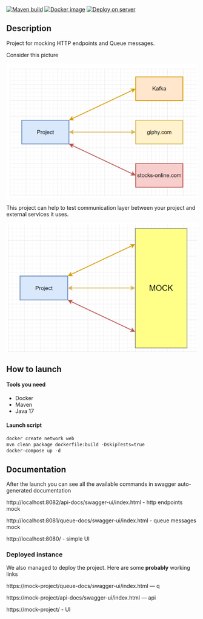 [![Maven build](https://github.com/Team-project-CS/ms/actions/workflows/maven.yml/badge.svg)](https://github.com/Team-project-CS/ms/actions/workflows/maven.yml)
[![Docker image](https://github.com/Team-project-CS/ms/actions/workflows/docker-image.yml/badge.svg)](https://github.com/Team-project-CS/ms/actions/workflows/docker-image.yml)
[![Deploy on server](https://github.com/Team-project-CS/ms/actions/workflows/deploy-job.yml/badge.svg)](https://github.com/Team-project-CS/ms/actions/workflows/deploy-job.yml)

## Description

Project for mocking HTTP endpoints and Queue messages.

Consider this picture

![picture1](picture1.png)

This project can help to test communication layer between
your project and external services it uses.

![picture2](picture2.png)

## How to launch

#### Tools you need

- Docker
- Maven
- Java 17

#### Launch script

```
docker create network web
mvn clean package dockerfile:build -DskipTests=true
docker-compose up -d
```

## Documentation

After the launch you can see all the available
commands in swagger auto-generated documentation

http://localhost:8082/api-docs/swagger-ui/index.html - http endpoints mock

http://localhost:8081/queue-docs/swagger-ui/index.html - queue messages mock

http://localhost:8080/ - simple UI

### Deployed instance

We also managed to deploy the project. Here are some **probably** working links

https://mock-project/queue-docs/swagger-ui/index.html — q

https://mock-project/api-docs/swagger-ui/index.html — api

https://mock-project/ - UI 